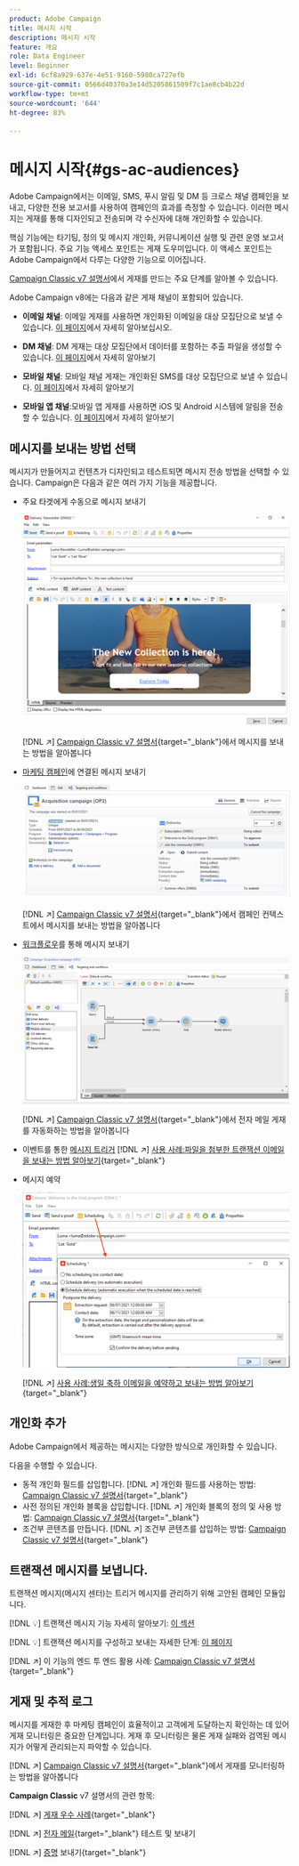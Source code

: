 ```yaml
---
product: Adobe Campaign
title: 메시지 시작
description: 메시지 시작
feature: 개요
role: Data Engineer
level: Beginner
exl-id: 6cf8a929-637e-4e51-9160-5980ca727efb
source-git-commit: 0566d40370a3e14d5205861509f7c1ae8cb4b22d
workflow-type: tm+mt
source-wordcount: '644'
ht-degree: 83%

---
```


# 메시지 시작{#gs-ac-audiences}

Adobe Campaign에서는 이메일, SMS, 푸시 알림 및 DM 등 크로스 채널 캠페인을 보내고, 다양한 전용 보고서를 사용하여 캠페인의 효과를 측정할 수 있습니다. 이러한 메시지는 게재를 통해 디자인되고 전송되며 각 수신자에 대해 개인화할 수 있습니다.

핵심 기능에는 타기팅, 정의 및 메시지 개인화, 커뮤니케이션 실행 및 관련 운영 보고서가 포함됩니다. 주요 기능 액세스 포인트는 게재 도우미입니다. 이 액세스 포인트는 Adobe Campaign에서 다루는 다양한 기능으로 이어집니다.

[Campaign Classic v7 설명서](https://experienceleague.adobe.com/docs/campaign-classic/using/sending-messages/key-steps-when-creating-a-delivery/steps-about-delivery-creation-steps.html?lang=ko)에서 게재를 만드는 주요 단계를 알아볼 수 있습니다.

Adobe Campaign v8에는 다음과 같은 게재 채널이 포함되어 있습니다.

* **이메일 채널**: 이메일 게재를 사용하면 개인화된 이메일을 대상 모집단으로 보낼 수 있습니다. [이 페이지](../send/email.md)에서 자세히 알아보십시오.

* **DM 채널**: DM 게재는 대상 모집단에서 데이터를 포함하는 추출 파일을 생성할 수 있습니다.  [이 페이지](../send/direct-mail.md)에서 자세히 알아보기

* **모바일 채널**: 모바일 채널 게재는 개인화된 SMS를 대상 모집단으로 보낼 수 있습니다.  [이 페이지](../send/sms.md)에서 자세히 알아보기

* **모바일 앱 채널**:모바일 앱 게재를 사용하면 iOS 및 Android 시스템에 알림을 전송할 수 있습니다.  [이 페이지](../send/push.md)에서 자세히 알아보기

<!--
* **LINE channel**: LINE deliveries let you send messages on LINE, an instant messaging application available on all smartphones. Learn more in [this page](../send/line.md)
-->

## 메시지를 보내는 방법 선택

메시지가 만들어지고 컨텐츠가 디자인되고 테스트되면 메시지 전송 방법을 선택할 수 있습니다. Campaign은 다음과 같은 여러 가지 기능을 제공합니다.

* 주요 타겟에게 수동으로 메시지 보내기

   ![](assets/send-email.png)

   [!DNL :arrow_upper_right:]  [Campaign Classic v7 설명서](https://experienceleague.adobe.com/docs/campaign-classic/using/sending-messages/sending-emails/sending-an-email/sending-messages.html?lang=ko){target=&quot;_blank&quot;}에서 메시지를 보내는 방법을 알아봅니다

* [마케팅 캠페인](campaigns.md)에 연결된 메시지 보내기

   ![](assets/deliveries-in-a-campaign.png)

   [!DNL :arrow_upper_right:]  [Campaign Classic v7 설명서](https://experienceleague.adobe.com/docs/campaign-classic/using/orchestrating-campaigns/orchestrate-campaigns/marketing-campaign-deliveries.html?lang=ko){target=&quot;_blank&quot;}에서 캠페인 컨텍스트에서 메시지를 보내는 방법을 알아봅니다

* [워크플로우](../config/workflows.md)를 통해 메시지 보내기

   ![](assets/send-in-a-wf.png)

   [!DNL :arrow_upper_right:]  [Campaign Classic v7 설명서](https://experienceleague.adobe.com/docs/campaign-classic/using/automating-with-workflows/action-activities/delivery.html?lang=ko){target=&quot;_blank&quot;}에서 전자 메일 게재를 자동화하는 방법을 알아봅니다

* 이벤트를 통한 [메시지 트리거](../send/transactional.md)
   [!DNL :arrow_upper_right:] [사용 사례:파일을 첨부한 트랜잭션 이메일을 보내는 방법 알아보기](https://experienceleague.adobe.com/docs/campaign-classic/using/transactional-messaging/transactional-email-with-attachments.html?lang=en){target=&quot;_blank&quot;}

* 메시지 예약

   ![](assets/schedule-send.png)

   [!DNL :arrow_upper_right:] [사용 사례:생일 축하 이메일을 예약하고 보내는 방법 알아보기](https://experienceleague.adobe.com/docs/campaign-classic/using/automating-with-workflows/use-cases/deliveries/sending-a-birthday-email.html?lang=ko){target=&quot;_blank&quot;}


## 개인화 추가

Adobe Campaign에서 제공하는 메시지는 다양한 방식으로 개인화할 수 있습니다.

다음을 수행할 수 있습니다.

* 동적 개인화 필드를 삽입합니다.
   [!DNL :arrow_upper_right:] 개인화 필드를 사용하는 방법: [Campaign Classic v7 설명서](https://experienceleague.adobe.com/docs/campaign-classic/using/sending-messages/personalizing-deliveries/personalization-fields.html?lang=ko){target=&quot;_blank&quot;}
* 사전 정의된 개인화 블록을 삽입합니다.
   [!DNL :arrow_upper_right:] 개인화 블록의 정의 및 사용 방법: [Campaign Classic v7 설명서](https://experienceleague.adobe.com/docs/campaign-classic/using/sending-messages/personalizing-deliveries/personalization-blocks.html?lang=ko){target=&quot;_blank&quot;}
* 조건부 콘텐츠를 만듭니다.
   [!DNL :arrow_upper_right:] 조건부 콘텐츠를 삽입하는 방법: [Campaign Classic v7 설명서](https://experienceleague.adobe.com/docs/campaign-classic/using/sending-messages/personalizing-deliveries/conditional-content.html?lang=ko){target=&quot;_blank&quot;}

## 트랜잭션 메시지를 보냅니다.

트랜잭션 메시지(메시지 센터)는 트리거 메시지를 관리하기 위해 고안된 캠페인 모듈입니다.

[!DNL :bulb:] 트랜잭션 메시지 기능 자세히 알아보기: [이 섹션](../dev/architecture.md#transac-msg-archi)

[!DNL :bulb:] 트랜잭션 메시지를 구성하고 보내는 자세한 단계: [이 페이지](../send/transactional.md)

[!DNL :arrow_upper_right:] 이 기능의 엔드 투 엔드 활용 사례: [Campaign Classic v7 설명서](https://experienceleague.adobe.com/docs/campaign-classic/using/transactional-messaging/transactional-email-with-attachments.html?lang=ko){target=&quot;_blank&quot;}

## 게재 및 추적 로그

메시지를 게재한 후 마케팅 캠페인이 효율적이고 고객에게 도달하는지 확인하는 데 있어 게재 모니터링은 중요한 단계입니다. 게재 후 모니터링은 물론 게재 실패와 검역된 메시지가 어떻게 관리되는지 파악할 수 있습니다.

[!DNL :arrow_upper_right:]  [Campaign Classic v7 설명서](https://experienceleague.adobe.com/docs/campaign-classic/using/sending-messages/monitoring-deliveries/about-delivery-monitoring.html#sending-messages){target=&quot;_blank&quot;}에서 게재를 모니터링하는 방법을 알아봅니다


**Campaign Classic** v7 설명서의 관련 항목:

[!DNL :arrow_upper_right:]  [게재 우수 사례](https://experienceleague.adobe.com/docs/campaign-classic/using/sending-messages/key-steps-when-creating-a-delivery/delivery-bestpractices/delivery-best-practices.html?lang=ko){target=&quot;_blank&quot;}

[!DNL :arrow_upper_right:]  [전자 메일](https://experienceleague.adobe.com/docs/campaign-classic/using/sending-messages/sending-emails/sending-an-email/sending-messages.html){target=&quot;_blank&quot;} 테스트 및 보내기

[!DNL :arrow_upper_right:]  [증명](https://experienceleague.adobe.com/docs/campaign-classic/using/sending-messages/key-steps-when-creating-a-delivery/steps-validating-the-delivery.html?lang=ko) 보내기{target=&quot;_blank&quot;}

